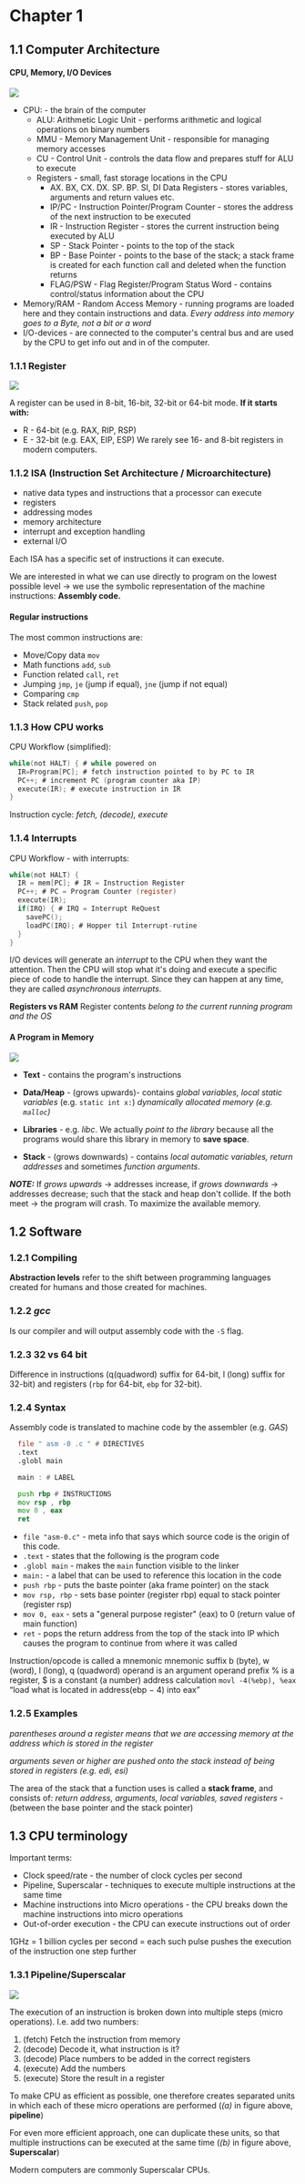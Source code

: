 # Chapter 1

## 1.1 Computer Architecture

#### CPU, Memory, I/O Devices

![](assets/computer-arhc-1.png)

- CPU: - the brain of the computer
  - ALU: Arithmetic Logic Unit - performs arithmetic and logical operations on
    binary numbers
  - MMU - Memory Management Unit - responsible for managing memory accesses
  - CU - Control Unit - controls the data flow and prepares stuff for ALU to execute
  - Registers - small, fast storage locations in the CPU
    - AX. BX, CX. DX. SP. BP. SI, DI Data Registers - stores variables,
      arguments and return values etc.
    - IP/PC - Instruction Pointer/Program Counter - stores the address of the
      next instruction to be executed
    - IR - Instruction Register - stores the current instruction being executed
      by ALU
    - SP - Stack Pointer - points to the top of the stack
    - BP - Base Pointer - points to the base of the stack; a stack frame is
      created for each function call and deleted when the function returns
    - FLAG/PSW - Flag Register/Program Status Word - contains control/status
      information about the CPU
- Memory/RAM - Random Access Memory - running programs are loaded here and they
  contain instructions and data. _Every address into memory goes to a Byte, not
  a bit or a word_
- I/O-devices - are connected to the computer's central bus and are used by the
  CPU to get info out and in of the computer.

### 1.1.1 Register

![](assets/register-length.png)

A register can be used in 8-bit, 16-bit, 32-bit or 64-bit mode.
**If it starts with:**

- R - 64-bit (e.g. RAX, RIP, RSP)
- E - 32-bit (e.g. EAX, EIP, ESP)
  We rarely see 16- and 8-bit registers in modern computers.

### 1.1.2 ISA (Instruction Set Architecture / Microarchitecture)

- native data types and instructions that a processor can execute
- registers
- addressing modes
- memory architecture
- interrupt and exception handling
- external I/O

Each ISA has a specific set of instructions it can execute.

We are interested in what we can use directly to program on the lowest possible
level -> we use the symbolic representation of the machine instructions:
**Assembly code.**

#### Regular instructions

The most common instructions are:

- Move/Copy data `mov`
- Math functions `add`, `sub`
- Function related `call`, `ret`
- Jumping `jmp`, `je` (jump if equal), `jne` (jump if not equal)
- Comparing `cmp`
- Stack related `push`, `pop`

### 1.1.3 How CPU works

CPU Workflow (simplified):

```c
while(not HALT) { # while powered on
  IR=Program[PC]; # fetch instruction pointed to by PC to IR
  PC++; # increment PC (program counter aka IP)
  execute(IR); # execute instruction in IR
}
```

Instruction cycle: _fetch, (decode), execute_

### 1.1.4 Interrupts

CPU Workflow - with interrupts:

```c
while(not HALT) {
  IR = mem[PC]; # IR = Instruction Register
  PC++; # PC = Program Counter (register)
  execute(IR);
  if(IRQ) { # IRQ = Interrupt ReQuest
    savePC();
    loadPC(IRQ); # Hopper til Interrupt-rutine
  }
}
```

I/O devices will generate an _interrupt_ to the CPU when they want the
attention. Then the CPU will stop what it's doing and execute a specific piece
of code to handle the interrupt. Since they can happen at any time, they are
called _asynchronous interrupts_.

**Registers vs RAM** Register contents _belong to the current running program
and the OS_

#### A Program in Memory

![](assets/program-in-memory.png)

- **Text** - contains the program's instructions
- **Data/Heap** - (grows upwards)- contains _global variables, local static
  variables_ (e.g. `static int x:`) _dynamically allocated memory (e.g. `malloc`)_

- **Libraries** - e.g. _libc_. We actually _point to the library_ because all
  the programs would share this library in memory to **save space**.

- **Stack** - (grows downwards) - contains _local automatic variables, return
  addresses_ and sometimes _function arguments_.

**_NOTE:_** If _grows upwards_ -> addresses increase, if _grows downwards_ ->
addresses decrease; such that the stack and heap don't collide. If the both meet
-> the program will crash. To maximize the available memory.

## 1.2 Software

### 1.2.1 Compiling

**Abstraction levels** refer to the shift between programming languages
created for humans and those created for machines.

### 1.2.2 _gcc_

Is our compiler and will output assembly code with the `-S` flag.

### 1.2.3 32 vs 64 bit

Difference in instructions (q(quadword) suffix for 64-bit, l (long) suffix
for 32-bit) and registers (`rbp` for 64-bit, `ebp` for 32-bit).

### 1.2.4 Syntax

Assembly code is translated to machine code by the assembler (e.g. _GAS_)

```asm
  file " asm -0 .c " # DIRECTIVES
  .text
  .globl main

  main : # LABEL

  push rbp # INSTRUCTIONS
  mov rsp , rbp
  mov 0 , eax
  ret
```

- `file "asm-0.c"` - meta info that says which source code is the origin of
  this code.
- `.text` - states that the following is the program code
- `.globl main` - makes the `main` function visible to the linker
- `main:` - a label that can be used to reference this location in the code
- `push rbp` - puts the baste pointer (aka frame pointer) on the stack
- `mov rsp, rbp` - sets base pointer (register rbp) equal to stack pointer
  (register rsp)
- `mov 0, eax` - sets a "general purpose register" (eax) to 0 (return value
  of main function)
- `ret` - pops the return address from the top of the stack into IP which
  causes the program to continue from where it was called

Instruction/opcode is called a mnemonic
mnemonic suffix b (byte), w (word), l (long), q (quadword)
operand is an argument
operand prefix % is a register, $ is a constant (a number)
address calculation `movl -4(%ebp), %eax`
“load what is located in address(ebp − 4) into eax”

### 1.2.5 Examples

_parentheses around a register means that we are accessing memory at the
address which is stored in the register_

_arguments seven or higher are pushed onto the stack instead of being stored in
registers (e.g. edi, esi)_

The area of the stack that a function uses is called a **stack frame**, and
consists of: _return address, arguments, local variables, saved registers_ -
(between the base pointer and the stack pointer)

## 1.3 CPU terminology

Important terms:

- Clock speed/rate - the number of clock cycles per second
- Pipeline, Superscalar - techniques to execute multiple instructions at the same time
- Machine instructions into Micro operations - the CPU breaks down the machine instructions into micro operations
- Out-of-order execution - the CPU can execute instructions out of order

1GHz = 1 billion cycles per second = each such pulse pushes the execution of the
instruction one step further

### 1.3.1 Pipeline/Superscalar

![](assets/pipelined-superscalar-steps.png)

The execution of an instruction is broken down into multiple steps (micro
operations). I.e. add two numbers:

1. (fetch) Fetch the instruction from memory
2. (decode) Decode it, what instruction is it?
3. (decode) Place numbers to be added in the correct registers
4. (execute) Add the numbers
5. (execute) Store the result in a register

To make CPU as efficient as possible, one therefore creates separated units in
which each of these micro operations are performed (_(a)_ in figure above,
**pipeline**)

For even more efficient approach, one can duplicate these units, so that multiple instructions can be executed at the same time (_(b)_ in figure above, **Superscalar**)

Modern computers are commonly Superscalar CPUs.

